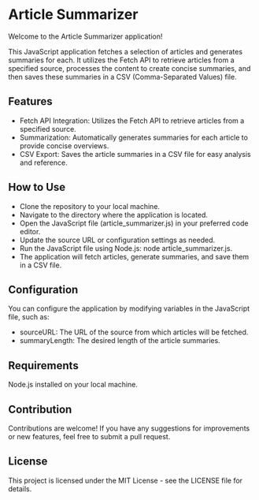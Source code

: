 # Article Summarizer

Welcome to the Article Summarizer application!

This JavaScript application fetches a selection of articles and generates summaries for each. It utilizes the Fetch API to retrieve articles from a specified source, processes the content to create concise summaries, and then saves these summaries in a CSV (Comma-Separated Values) file.

## Features

- Fetch API Integration: Utilizes the Fetch API to retrieve articles from a specified source.
- Summarization: Automatically generates summaries for each article to provide concise overviews.
- CSV Export: Saves the article summaries in a CSV file for easy analysis and reference.

## How to Use

- Clone the repository to your local machine.
- Navigate to the directory where the application is located.
- Open the JavaScript file (article_summarizer.js) in your preferred code editor.
- Update the source URL or configuration settings as needed.
- Run the JavaScript file using Node.js: node article_summarizer.js.
- The application will fetch articles, generate summaries, and save them in a CSV file.

## Configuration
You can configure the application by modifying variables in the JavaScript file, such as:

- sourceURL: The URL of the source from which articles will be fetched.
- summaryLength: The desired length of the article summaries.
  
## Requirements

Node.js installed on your local machine.

## Contribution
Contributions are welcome! If you have any suggestions for improvements or new features, feel free to submit a pull request.

## License
This project is licensed under the MIT License - see the LICENSE file for details.
